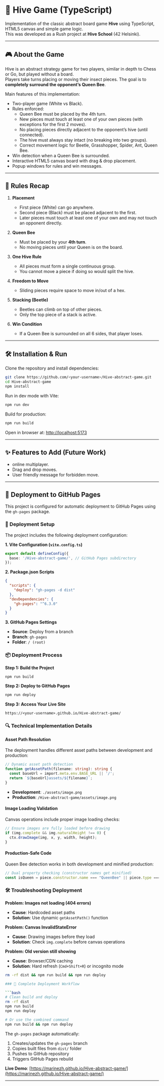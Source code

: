 # 🐝 Hive Game (TypeScript)

Implementation of the classic abstract board game **Hive** using TypeScript, HTML5 canvas and simple game logic.  
This was developed as a Rush project at **Hive School** (42 Helsinki).  

---

## 🎮 About the Game

Hive is an abstract strategy game for two players, similar in depth to Chess or Go, but played without a board.  
Players take turns placing or moving their insect pieces. The goal is to **completely surround the opponent’s Queen Bee**.

Main features of this implementation:
- Two-player game (White vs Black).
- Rules enforced:
  - Queen Bee must be placed by the 4th turn.
  - New pieces must touch at least one of your own pieces (with exceptions for the first 2 moves).
  - No placing pieces directly adjacent to the opponent’s hive (until connected).
  - The hive must always stay intact (no breaking into two groups).
  - Correct movement logic for Beetle, Grasshopper, Spider, Ant, Queen Bee.
- Win detection when a Queen Bee is surrounded.
- Interactive HTML5 canvas board with drag & drop placement.
- Popup windows for rules and win messages.

---

## 📜 Rules Recap

1. **Placement**  
   - First piece (White) can go anywhere.  
   - Second piece (Black) must be placed adjacent to the first.  
   - Later pieces must touch at least one of your own and may not touch an opponent directly.  

2. **Queen Bee**  
   - Must be placed by your **4th turn**.  
   - No moving pieces until your Queen is on the board.  

3. **One Hive Rule**  
   - All pieces must form a single continuous group.  
   - You cannot move a piece if doing so would split the hive.  

4. **Freedom to Move**  
   - Sliding pieces require space to move in/out of a hex.  

5. **Stacking (Beetle)**  
   - Beetles can climb on top of other pieces.  
   - Only the top piece of a stack is active.  

6. **Win Condition**  
   - If a Queen Bee is surrounded on all 6 sides, that player loses.  

---

## 🛠️ Installation & Run

Clone the repository and install dependencies:

```bash
git clone https://github.com/<your-username>/Hive-abstract-game.git
cd Hive-abstract-game
npm install
```

Run in dev mode with Vite:

```bash
npm run dev
```

Build for production:

```bash
npm run build
```

Open in browser at: [http://localhost:5173](http://localhost:5173)

---

## ✨ Features to Add (Future Work)

- online multiplayer.  
- Drag and drop moves.  
- User friendly message for forbidden move.

---

## 🚀 Deployment to GitHub Pages

This project is configured for automatic deployment to GitHub Pages using the `gh-pages` package.

### 🔧 Deployment Setup

The project includes the following deployment configuration:

**1. Vite Configuration (`vite.config.ts`)**
```typescript
export default defineConfig({
  base: '/Hive-abstract-game/', // GitHub Pages subdirectory
});
```

**2. Package.json Scripts**
```json
{
  "scripts": {
    "deploy": "gh-pages -d dist"
  },
  "devDependencies": {
    "gh-pages": "^6.3.0"
  }
}
```

**3. GitHub Pages Settings**
- **Source**: Deploy from a branch
- **Branch**: `gh-pages`
- **Folder**: `/ (root)`

### 📦 Deployment Process

**Step 1: Build the Project**
```bash
npm run build
```

**Step 2: Deploy to GitHub Pages**
```bash
npm run deploy
```

**Step 3: Access Your Live Site**
```
https://<your-username>.github.io/Hive-abstract-game/
```

### 🔍 Technical Implementation Details

#### Asset Path Resolution
The deployment handles different asset paths between development and production:

```typescript
// Dynamic asset path detection
function getAssetPath(filename: string): string {
  const baseUrl = import.meta.env.BASE_URL || '/';
  return `${baseUrl}assets/${filename}`;
}
```

- **Development**: `./assets/image.png`
- **Production**: `/Hive-abstract-game/assets/image.png`

#### Image Loading Validation
Canvas operations include proper image loading checks:

```typescript
// Ensure images are fully loaded before drawing
if (img.complete && img.naturalHeight !== 0) {
  ctx.drawImage(img, x, y, width, height);
}
```

#### Production-Safe Code
Queen Bee detection works in both development and minified production:

```typescript
// Dual property checking (constructor names get minified)
const isQueen = piece.constructor.name === "QueenBee" || piece.type === "bee";
```

### 🛠️ Troubleshooting Deployment

**Problem: Images not loading (404 errors)**
- **Cause**: Hardcoded asset paths
- **Solution**: Use dynamic `getAssetPath()` function

**Problem: Canvas InvalidStateError**
- **Cause**: Drawing images before they load
- **Solution**: Check `img.complete` before canvas operations

**Problem: Old version still showing**
- **Cause**: Browser/CDN caching
- **Solution**: Hard refresh (`Cmd+Shift+R`) or incognito mode
```bash
rm -rf dist && npm run build && npm run deploy

### 🔄 Complete Deployment Workflow

```bash
# Clean build and deploy
rm -rf dist
npm run build
npm run deploy

# Or use the combined command
npm run build && npm run deploy
```

The `gh-pages` package automatically:
1. Creates/updates the `gh-pages` branch
2. Copies built files from `dist/` folder
3. Pushes to GitHub repository
4. Triggers GitHub Pages rebuild

**Live Demo**: [https://marinezh.github.io/Hive-abstract-game/](https://marinezh.github.io/Hive-abstract-game/)

---
